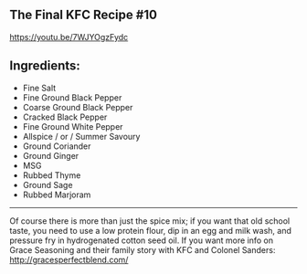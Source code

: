 ## The Final KFC Recipe #10

https://youtu.be/7WJYOgzFydc

## Ingredients:

* Fine Salt
* Fine Ground Black Pepper
* Coarse Ground Black Pepper
* Cracked Black Pepper
* Fine Ground White Pepper
* Allspice / or / Summer Savoury
* Ground Coriander
* Ground Ginger
* MSG
* Rubbed Thyme
* Ground Sage
* Rubbed Marjoram

---

Of course there is more than just the spice mix; if you want that old school taste, you need to use a low protein flour,
dip in an egg and milk wash, and pressure fry in hydrogenated cotton seed oil.
If you want more info on Grace Seasoning and their family story with KFC and Colonel
Sanders: http://gracesperfectblend.com/